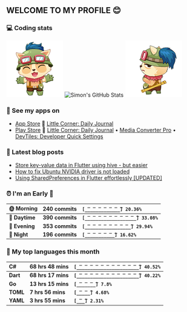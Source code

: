 ## WELCOME TO MY PROFILE 😊

### 💻 Coding stats

![](https://raw.githubusercontent.com/simonpham/simonpham/master/assets/images/5kiur.gif) ![Simon's GitHub Stats](https://github-readme-stats-obu2qdcs2.vercel.app/api?username=simonpham) ![](https://raw.githubusercontent.com/simonpham/simonpham/master/assets/images/6kiur.gif)

### 📱 See my apps on

- [App Store](https://apps.apple.com/ge/developer/cuong-pham/id1633011944) 🍎 [Little Corner: Daily Journal](https://apps.apple.com/ge/app/little-corner-daily-journal/id1633011942)
- [Play Store](https://play.google.com/store/apps/dev?id=8748015601074315583) 🤖 [Little Corner: Daily Journal](https://play.google.com/store/apps/details?id=com.github.simonpham.littlecorner) • [Media Converter Pro](https://play.google.com/store/apps/details?id=com.github.khangnt.mcp) • [DevTiles: Developer Quick Settings](https://play.google.com/store/apps/details?id=com.github.simonpham.devtiles)

### 📘 Latest blog posts

<!-- BLOG-POST-LIST:START -->
- [Store key-value data in Flutter using hive - but easier](https://dev.to/simonpham/store-key-value-data-in-flutter-using-hive-but-easier-4n0n)
- [How to fix Ubuntu NVIDIA driver is not loaded](https://dev.to/simonpham/how-to-fix-ubuntu-nvidia-driver-is-not-loaded-2ipp)
- [Using SharedPreferences in Flutter effortlessly [UPDATED]](https://dev.to/simonpham/using-sharedpreferences-in-flutter-effortlessly-3e29)
<!-- BLOG-POST-LIST:END -->

<!--START_SECTION:waka-->
### ⏰ I'm an Early 🐤


|**🌞 Morning**|**240 commits**|**`[̲̅_̲̅_̲̅_̲̅_̲̅_̲̅_̲̅] 20.36%`**| 
|:-|:-|:-| 
|**🌆 Daytime**|**390 commits**|**`[̲̅_̲̅_̲̅_̲̅_̲̅_̲̅_̲̅_̲̅_̲̅_̲̅] 33.08%`**| 
|**🌃 Evening**|**353 commits**|**`[̲̅_̲̅_̲̅_̲̅_̲̅_̲̅_̲̅_̲̅_̲̅] 29.94%`**| 
|**🌙 Night**|**196 commits**|**`[̲̅_̲̅_̲̅_̲̅_̲̅_̲̅] 16.62%`**|



### 💬  My top languages this month 


|**C#**|**68 hrs 48 mins**|**`[̲̅_̲̅_̲̅_̲̅_̲̅_̲̅_̲̅_̲̅_̲̅_̲̅_̲̅_̲̅] 40.52%`**| 
|:-|:-|:-| 
|**Dart**|**68 hrs 17 mins**|**`[̲̅_̲̅_̲̅_̲̅_̲̅_̲̅_̲̅_̲̅_̲̅_̲̅_̲̅_̲̅] 40.22%`**| 
|**Go**|**13 hrs 15 mins**|**`[̲̅_̲̅_̲̅_̲̅] 7.8%`**| 
|**TOML**|**7 hrs 56 mins**|**`[̲̅_̲̅_̲̅] 4.68%`**| 
|**YAML**|**3 hrs 55 mins**|**`[̲̅_̲̅] 2.31%`**|




<!--END_SECTION:waka-->
